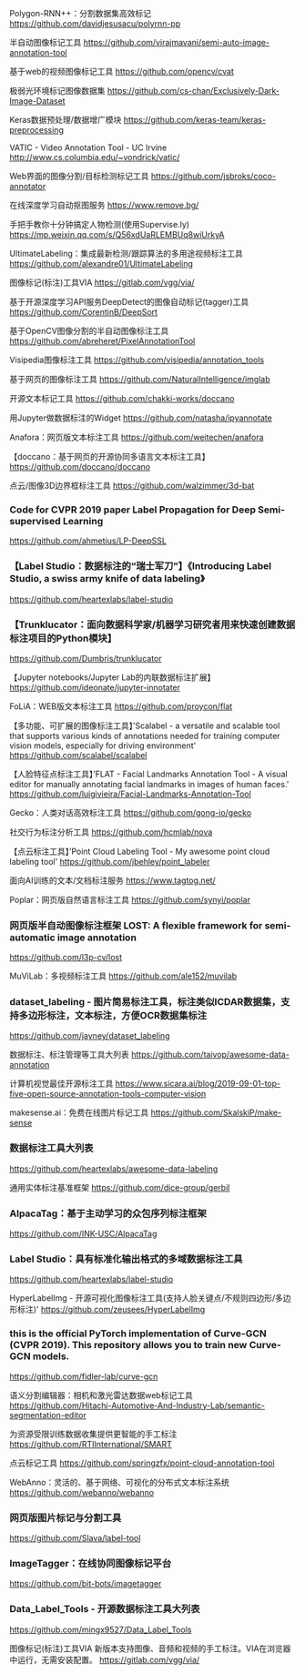 Polygon-RNN++：分割数据集高效标记
https://github.com/davidjesusacu/polyrnn-pp

半自动图像标记工具
https://github.com/virajmavani/semi-auto-image-annotation-tool

基于web的视频图像标记工具
https://github.com/opencv/cvat

极弱光环境标记图像数据集
https://github.com/cs-chan/Exclusively-Dark-Image-Dataset

Keras数据预处理/数据增广模块
https://github.com/keras-team/keras-preprocessing

VATIC - Video Annotation Tool - UC Irvine
http://www.cs.columbia.edu/~vondrick/vatic/

Web界面的图像分割/目标检测标记工具
https://github.com/jsbroks/coco-annotator

在线深度学习自动抠图服务
https://www.remove.bg/

手把手教你十分钟搞定人物检测(使用Supervise.ly)
https://mp.weixin.qq.com/s/Q56xdUaRLEMBUq8wiUrkyA

UltimateLabeling：集成最新检测/跟踪算法的多用途视频标注工具
https://github.com/alexandre01/UltimateLabeling

图像标记(标注)工具VIA
https://gitlab.com/vgg/via/

基于开源深度学习API服务DeepDetect的图像自动标记(tagger)工具
https://github.com/CorentinB/DeepSort

基于OpenCV图像分割的半自动图像标注工具
https://github.com/abreheret/PixelAnnotationTool

Visipedia图像标注工具
https://github.com/visipedia/annotation_tools

基于网页的图像标注工具
https://github.com/NaturalIntelligence/imglab

开源文本标记工具
https://github.com/chakki-works/doccano

用Jupyter做数据标注的Widget
https://github.com/natasha/ipyannotate

Anafora：网页版文本标注工具
https://github.com/weitechen/anafora

【doccano：基于网页的开源协同多语言文本标注工具】
https://github.com/doccano/doccano

点云/图像3D边界框标注工具
https://github.com/walzimmer/3d-bat

### Code for CVPR 2019 paper Label Propagation for Deep Semi-supervised Learning
https://github.com/ahmetius/LP-DeepSSL

### 【Label Studio：数据标注的“瑞士军刀”】《Introducing Label Studio, a swiss army knife of data labeling》
https://github.com/heartexlabs/label-studio

### 【Trunklucator：面向数据科学家/机器学习研究者用来快速创建数据标注项目的Python模块】
https://github.com/Dumbris/trunklucator

【Jupyter notebooks/Jupyter Lab的内联数据标注扩展】
https://github.com/ideonate/jupyter-innotater

FoLiA：WEB版文本标注工具
https://github.com/proycon/flat

【多功能、可扩展的图像标注工具】’Scalabel - a versatile and scalable tool that supports various kinds of annotations needed for training computer vision models, especially for driving environment'
https://github.com/scalabel/scalabel

【人脸特征点标注工具】’FLAT - Facial Landmarks Annotation Tool - A visual editor for manually annotating facial landmarks in images of human faces.' 
https://github.com/luigivieira/Facial-Landmarks-Annotation-Tool

Gecko：人类对话高效标注工具
https://github.com/gong-io/gecko

社交行为标注分析工具
https://github.com/hcmlab/nova

【点云标注工具】’Point Cloud Labeling Tool - My awesome point cloud labeling tool' 
https://github.com/jbehley/point_labeler

面向AI训练的文本/文档标注服务
https://www.tagtog.net/

Poplar：网页版自然语言标注工具
https://github.com/synyi/poplar

### 网页版半自动图像标注框架 LOST: A flexible framework for semi-automatic image annotation
https://github.com/l3p-cv/lost

MuViLab：多视频标注工具
https://github.com/ale152/muvilab

### dataset_labeling - 图片简易标注工具，标注类似ICDAR数据集，支持多边形标注，文本标注，方便OCR数据集标注
https://github.com/jayney/dataset_labeling

数据标注、标注管理等工具大列表
https://github.com/taivop/awesome-data-annotation

计算机视觉最佳开源标注工具
https://www.sicara.ai/blog/2019-09-01-top-five-open-source-annotation-tools-computer-vision

makesense.ai：免费在线图片标记工具
https://github.com/SkalskiP/make-sense

### 数据标注工具大列表
https://github.com/heartexlabs/awesome-data-labeling

通用实体标注基准框架
https://github.com/dice-group/gerbil

### AlpacaTag：基于主动学习的众包序列标注框架
https://github.com/INK-USC/AlpacaTag

### Label Studio：具有标准化输出格式的多域数据标注工具
https://github.com/heartexlabs/label-studio

HyperLabelImg - 开源可视化图像标注工具(支持人脸关键点/不规则四边形/多边形标注)'
https://github.com/zeusees/HyperLabelImg

### this is the official PyTorch implementation of Curve-GCN (CVPR 2019). This repository allows you to train new Curve-GCN models.
https://github.com/fidler-lab/curve-gcn

语义分割编辑器：相机和激光雷达数据web标记工具
https://github.com/Hitachi-Automotive-And-Industry-Lab/semantic-segmentation-editor

为资源受限训练数据收集提供更智能的手工标注
https://github.com/RTIInternational/SMART

点云标记工具
https://github.com/springzfx/point-cloud-annotation-tool

WebAnno：灵活的、基于网络、可视化的分布式文本标注系统
https://github.com/webanno/webanno

### 网页版图片标记与分割工具
https://github.com/Slava/label-tool

### ImageTagger：在线协同图像标记平台
https://github.com/bit-bots/imagetagger

### Data_Label_Tools - 开源数据标注工具大列表
https://github.com/mingx9527/Data_Label_Tools

图像标记(标注)工具VIA
新版本支持图像、音频和视频的手工标注。VIA在浏览器中运行，无需安装配置。
https://gitlab.com/vgg/via/
